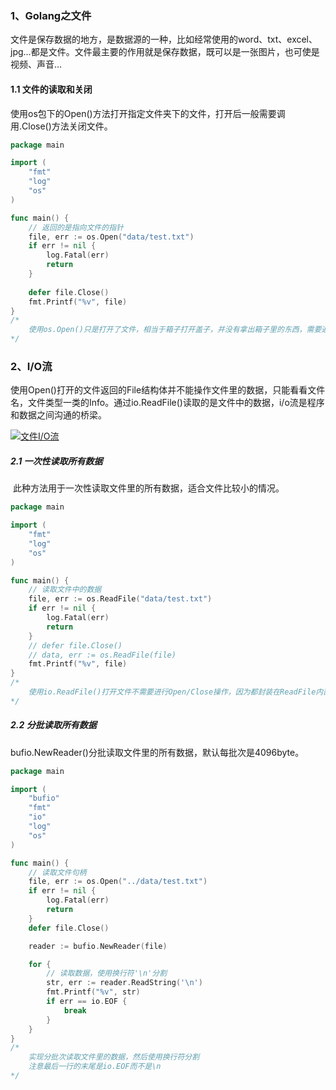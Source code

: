 ### 1、Golang之文件

​		文件是保存数据的地方，是数据源的一种，比如经常使用的word、txt、excel、jpg...都是文件。文件最主要的作用就是保存数据，既可以是一张图片，也可使是视频、声音...

#### 1.1 文件的读取和关闭

​		使用os包下的Open()方法打开指定文件夹下的文件，打开后一般需要调用.Close()方法关闭文件。

```go
package main

import (
	"fmt"
	"log"
	"os"
)

func main() {
	// 返回的是指向文件的指针
	file, err := os.Open("data/test.txt")
	if err != nil {
		log.Fatal(err)
		return
	}
    
	defer file.Close()
	fmt.Printf("%v", file)
}
/*
	使用os.Open()只是打开了文件，相当于箱子打开盖子，并没有拿出箱子里的东西，需要通过I/O流拿到里面的数据。
*/
```

### 2、I/O流

​		使用Open()打开的文件返回的File结构体并不能操作文件里的数据，只能看看文件名，文件类型一类的Info。通过io.ReadFile()读取的是文件中的数据，i/o流是程序和数据之间沟通的桥梁。

[![文件I/O流](https://cdn.jsdelivr.net/gh/ZGuangJie/GoPicture/golang/202406051221510.png)]()

##### 2.1 一次性读取所有数据

​		此种方法用于一次性读取文件里的所有数据，适合文件比较小的情况。

```go
package main

import (
	"fmt"
	"log"
	"os"
)

func main() {
	// 读取文件中的数据
	file, err := os.ReadFile("data/test.txt")
	if err != nil {
		log.Fatal(err)
		return
	}
	// defer file.Close()
	// data, err := os.ReadFile(file)
	fmt.Printf("%v", file)
}
/*
	使用io.ReadFile()打开文件不需要进行Open/Close操作，因为都封装在ReadFile内部了。
*/
```

##### 2.2 分批读取所有数据

​		bufio.NewReader()分批读取文件里的所有数据，默认每批次是4096byte。

```go
package main

import (
	"bufio"
	"fmt"
	"io"
	"log"
	"os"
)

func main() {
	// 读取文件句柄
	file, err := os.Open("../data/test.txt")
	if err != nil {
		log.Fatal(err)
		return
	}
	defer file.Close()

	reader := bufio.NewReader(file)

	for {
        // 读取数据，使用换行符'\n'分割
		str, err := reader.ReadString('\n')
		fmt.Printf("%v", str)
		if err == io.EOF {
			break
		}
	}
}
/*
	实现分批次读取文件里的数据，然后使用换行符分割
	注意最后一行的末尾是io.EOF而不是\n
*/
```


